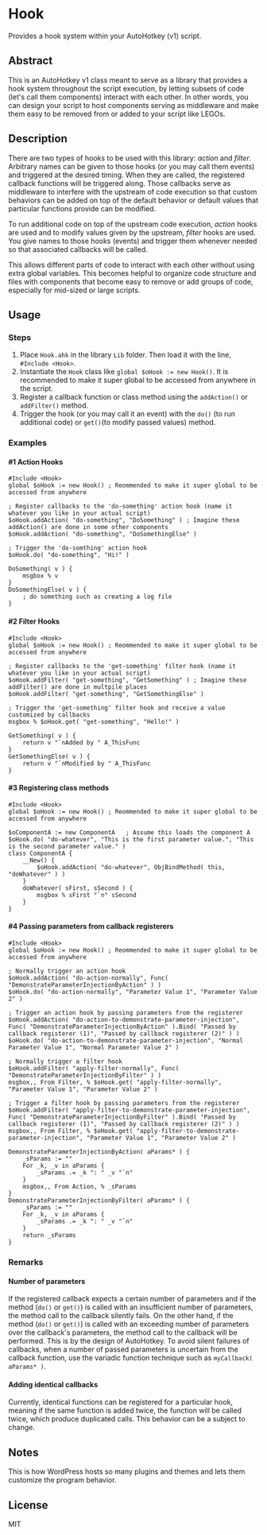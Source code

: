 # Hook
Provides a hook system within your AutoHotkey (v1) script.

## Abstract
This is an AutoHotkey v1 class meant to serve as a library that provides a hook system throughout the script execution, by letting subsets of code (let's call them components) interact with each other. In other words, you can design your script to host components serving as middleware and make them easy to be removed from or added to your script like LEGOs.

## Description
There are two types of hooks to be used with this library: _action_ and _filter_. Arbitrary names can be given to those hooks (or you may call them events) and triggered at the desired timing. When they are called, the registered callback functions will be triggered along. Those callbacks serve as middleware to interfere with the upstream of code execution so that custom behaviors can be added on top of the default behavior or default values that particular functions provide can be modified.

To run additional code on top of the upstream code execution, _action_ hooks are used and to modify values given by the upstream, _filter_ hooks are used. You give names to  those hooks (events) and trigger them whenever needed so that associated callbacks will be called.

This allows different parts of code to interact with each other without using extra global variables. This becomes helpful to organize code structure and files with components that become easy to remove or add groups of code, especially for mid-sized or large scripts.

## Usage
### Steps
1. Place `Hook.ahk` in the library `Lib` folder. Then load it with the line, `#Include <Hook>`.
2. Instantiate the `Hook` class like `global $oHook := new Hook()`. It is recommended to make it super global to be accessed from anywhere in the script.
3. Register a callback function or class method using the `addAction()` or `addFilter()` method.
4. Trigger the hook (or you may call it an event) with the `do()` (to run additional code) or `get()`(to modify passed values) method.

### Examples
#### #1 Action Hooks
```autohotkey
#Include <Hook>
global $oHook := new Hook() ; Reommended to make it super global to be accessed from anywhere

; Register callbacks to the 'do-something' action hook (name it whatever you like in your actual script)
$oHook.addAction( "do-something", "DoSomething" ) ; Imagine these addAction() are done in some other components
$oHook.addAction( "do-something", "DoSomethingElse" )

; Trigger the 'do-somthing' action hook
$oHook.do( "do-something", "Hi!" )

DoSomething( v ) {
    msgbox % v
}
DoSomethingElse( v ) {
    ; do something such as creating a log file
}
```
#### #2 Filter Hooks
```autohotkey
#Include <Hook>
global $oHook := new Hook() ; Reommended to make it super global to be accessed from anywhere

; Register callbacks to the 'get-something' filter hook (name it whatever you like in your actual script)
$oHook.addFilter( "get-something", "GetSomething" ) ; Imagine these addFilter() are done in multpile places
$oHook.addFilter( "get-something", "GetSomethingElse" )

; Trigger the 'get-something' filter hook and receive a value customized by callbacks
msgbox % $oHook.get( "get-something", "Hello!" )

GetSomething( v ) {
    return v "`nAdded by " A_ThisFunc
}
GetSomethingElse( v ) {
    return v "`nModified by " A_ThisFunc
}
```
#### #3 Registering class methods
```autohotkey
#Include <Hook>
global $oHook := new Hook() ; Reommended to make it super global to be accessed from anywhere

$oComponentA := new ComponentA   ; Assume this loads the component A
$oHook.do( "do-whatever", "This is the first parameter value.", "This is the second parameter value." )
class ComponentA {
    __New() {
        $oHook.addAction( "do-whatever", ObjBindMethod( this, "doWhatever" ) )
    }
    doWhatever( sFirst, sSecond ) {
        msgbox % sFirst "`n" sSecond
    }
}
```

#### #4 Passing parameters from callback registerers
```autohotkey
#Include <Hook>
global $oHook := new Hook() ; Reommended to make it super global to be accessed from anywhere

; Normally trigger an action hook
$oHook.addAction( "do-action-normally", Func( "DemonstrateParameterInjectionByAction" ) )
$oHook.do( "do-action-normally", "Parameter Value 1", "Parameter Value 2" )

; Trigger an action hook by passing parameters from the registerer
$oHook.addAction( "do-action-to-demonstrate-parameter-injection", Func( "DemonstrateParameterInjectionByAction" ).Bind( "Passed by callback registerer (1)", "Passed by callback registerer (2)" ) )
$oHook.do( "do-action-to-demonstrate-parameter-injection", "Normal Parameter Value 1", "Normal Parameter Value 2" )

; Normally trigger a filter hook
$oHook.addFilter( "apply-filter-normally", Func( "DemonstrateParameterInjectionByFilter" ) )
msgbox,, From Filter, % $oHook.get( "apply-filter-normally", "Parameter Value 1", "Parameter Value 2" )

; Trigger a filter hook by passing parameters from the registerer
$oHook.addFilter( "apply-filter-to-demonstrate-parameter-injection", Func( "DemonstrateParameterInjectionByFilter" ).Bind( "Passed by callback registerer (1)", "Passed by callback registerer (2)" ) )
msgbox,, From Filter, % $oHook.get( "apply-filter-to-demonstrate-parameter-injection", "Parameter Value 1", "Parameter Value 2" )

DemonstrateParameterInjectionByAction( aParams* ) {
    _sParams := ""
    For _k, _v in aParams {
        _sParams .= _k ": " _v "`n"
    }
    msgbox,, From Action, % _sParams
}
DemonstrateParameterInjectionByFilter( aParams* ) {
    _sParams := ""
    For _k, _v in aParams {
        _sParams .= _k ": " _v "`n"
    }
    return _sParams
}
```

### Remarks

#### Number of parameters
If the registered callback expects a certain number of parameters and if the method (`do()` or `get()`) is called with an insufficient number of parameters, the method call to the callback silently fails. On the other hand, if the method (`do()` or `get()`) is called with an exceeding number of parameters over the callback's parameters, the method call to the callback will be performed. This is by the design of AutoHotkey. To avoid silent failures of callbacks, when a number of passed parameters is uncertain from the callback function, use the variadic function technique such as `myCallback( aParams* )`.
#### Adding identical callbacks
Currently, identical functions can be registered for a particular hook, meaning if the same function is added twice, the function will be called twice, which produce duplicated calls. This behavior can be a subject to change.

## Notes
This is how WordPress hosts so many plugins and themes and lets them customize the program behavior.

## License
MIT